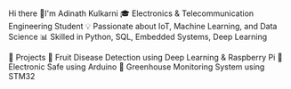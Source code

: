 Hi there 👋I'm Adinath Kulkarni
🎓 Electronics & Telecommunication Engineering Student 💡 Passionate about IoT, Machine Learning, and Data Science 📊 Skilled in Python, SQL, Embedded Systems, Deep Learning

🚀 Projects 🔹 Fruit Disease Detection using Deep Learning & Raspberry Pi 🔹 Electronic Safe using Arduino 🔹 Greenhouse Monitoring System using STM32
